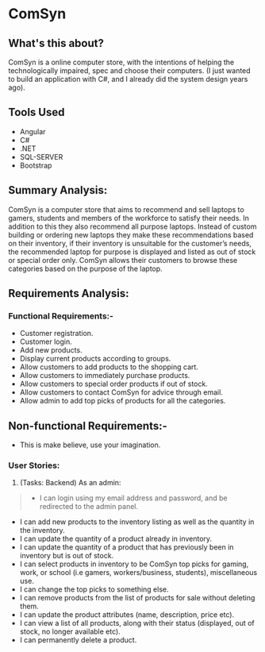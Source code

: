 # ComSyn

## What's this about?
ComSyn is a online computer store, with the intentions of helping the technologically impaired, spec and choose their computers.
(I just wanted to build an application with C#, and I already did the system design years ago).

## Tools Used
* Angular
* C#
* .NET
* SQL-SERVER
* Bootstrap

## Summary Analysis:

ComSyn is a computer store that aims to recommend and sell laptops to gamers, students and members of the workforce to satisfy their needs. In addition to this they also recommend all purpose laptops. Instead of custom building or ordering new laptops they make these recommendations based on their inventory, if their inventory is unsuitable for the customer’s needs, the recommended laptop for purpose is displayed and listed as out of stock or special order only. ComSyn allows their customers to browse these categories based on the purpose of the laptop.

## Requirements Analysis:

### Functional Requirements:-
* Customer registration.
* Customer login.
* Add new products.
* Display current products according to groups.
* Allow customers to add products to the shopping cart.
* Allow customers to immediately purchase products.
* Allow customers to special order products if out of stock.
* Allow customers to contact ComSyn for advice through email.
* Allow admin to add top picks of products for all the categories.
## Non-functional Requirements:-
* This is make believe, use your imagination.

### User Stories:
 1. (Tasks: Backend) As an admin:
  > + I can login using my email address and password, and be redirected to the admin panel.
  + I can add new products to the inventory listing as well as the quantity in the inventory.
  + I can update the quantity of a product already in inventory.
  + I can update the quantity of a product that has previously been in inventory but is out of stock.
  + I can select products in inventory to be ComSyn top picks for gaming, work, or school (i.e gamers, workers/business, students), miscellaneous use.
  + I can change the top picks to something else.
  + I can remove products from the list of products for sale without deleting them.
  + I can update the product attributes (name, description, price etc).
  + I can view a list of all products, along with their status (displayed, out of stock, no longer available etc).
  + I can permanently delete a product.

